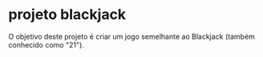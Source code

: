 # projeto blackjack

O objetivo deste projeto é criar um jogo semelhante ao Blackjack (também conhecido como "21"). 
